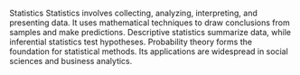 Statistics
Statistics involves collecting, analyzing, interpreting, and presenting data. It uses mathematical techniques to draw conclusions from samples and make predictions. Descriptive statistics summarize data, while inferential statistics test hypotheses. Probability theory forms the foundation for statistical methods. Its applications are widespread in social sciences and business analytics.